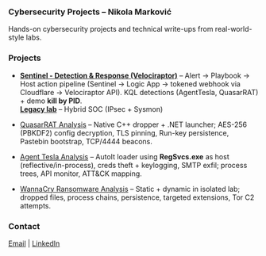 ### Cybersecurity Projects – Nikola Marković
Hands-on cybersecurity projects and technical write-ups from real-world-style labs.

### Projects
- **[Sentinel - Detection & Response (Velociraptor)](./Sentinel-Lab/sentinel-velociraptor-detection-lab/README.md)** – Alert -> Playbook -> Host action pipeline (Sentinel -> Logic App -> tokened webhook via Cloudflare -> Velociraptor API). KQL detections (AgentTesla, QuasarRAT) + demo **kill by PID**.                                                                                                                                                                      
   **[Legacy lab](./Sentinel-Lab/legacy-sentinel-lab/README.md)** – Hybrid SOC (IPsec + Sysmon)

- [QuasarRAT Analysis](./malware-analysis/QuasarRAT/README.md) – Native C++ dropper + .NET launcher; AES-256 (PBKDF2) config decryption, TLS pinning, Run-key persistence, Pastebin bootstrap, TCP/4444 beacons.

- [Agent Tesla Analysis](./malware-analysis/AgentTesla/README.md) – AutoIt loader using **RegSvcs.exe** as host (reflective/in-process), creds theft + keylogging, SMTP exfil; process trees, API monitor, ATT&CK mapping.                                                                                                                                           
- [WannaCry Ransomware Analysis](./malware-analysis/wannacry/README.md) – Static + dynamic in isolated lab; dropped files, process chains, persistence, targeted extensions, Tor C2 attempts.

### Contact
[Email](mailto:nikola.z.markovic@pm.me)  |  [LinkedIn](http://linkedin.com/in/nikolazmarkovic)
